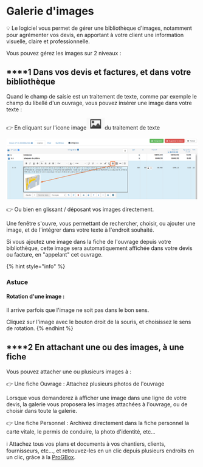 # Galerie d'images

💡 Le logiciel vous permet de gérer une bibliothèque d'images, notamment pour agrémenter vos devis, en apportant à votre client une information visuelle, claire et professionnelle.

Vous pouvez gérez les images sur 2 niveaux :

## \*\*\*\*1 **Dans vos devis et factures, et dans votre bibliothèque**

Quand le champ de saisie est un traitement de texte, comme par exemple le champ du libellé d'un ouvrage, vous pouvez insérer une image dans votre texte :

👉 En cliquant sur l'icone image![](../.gitbook/assets/screenshot-232-.png)du traitement de texte

![](../.gitbook/assets/screenshot-233-.png)

👉 Ou bien en glissant / déposant vos images directement.

Une fenêtre s'ouvre, vous permettant de rechercher, choisir, ou ajouter une image, et de l'intégrer dans votre texte à l'endroit souhaité.

Si vous ajoutez une image dans la fiche de l'ouvrage depuis votre bibliothèque, cette image sera automatiquement affichée dans votre devis ou facture, en "appelant" cet ouvrage.

{% hint style="info" %}
### Astuce

#### Rotation d'une image :

Il arrive parfois que l'image ne soit pas dans le bon sens.

Cliquez sur l'image avec le bouton droit de la souris, et choisissez le sens de rotation.
{% endhint %}



## \*\*\*\*2 **En attachant une ou des images, à une fiche**

Vous pouvez attacher une ou plusieurs images à :

👉 Une fiche Ouvrage : Attachez plusieurs photos de l'ouvrage

Lorsque vous demanderez à afficher une image dans une ligne de votre devis, la galerie vous proposera les images attachées à l'ouvrage, ou de choisir dans toute la galerie.

👉 Une fiche Personnel : Archivez directement dans la fiche personnel la carte vitale, le permis de conduire, la photo d'identité, etc...



ℹ Attachez tous vos plans et documents à vos chantiers, clients, fournisseurs, etc..., et retrouvez-les en un clic depuis plusieurs endroits en un clic, grâce à la [ProGBox](progbox-archivage-de-documents.md).



